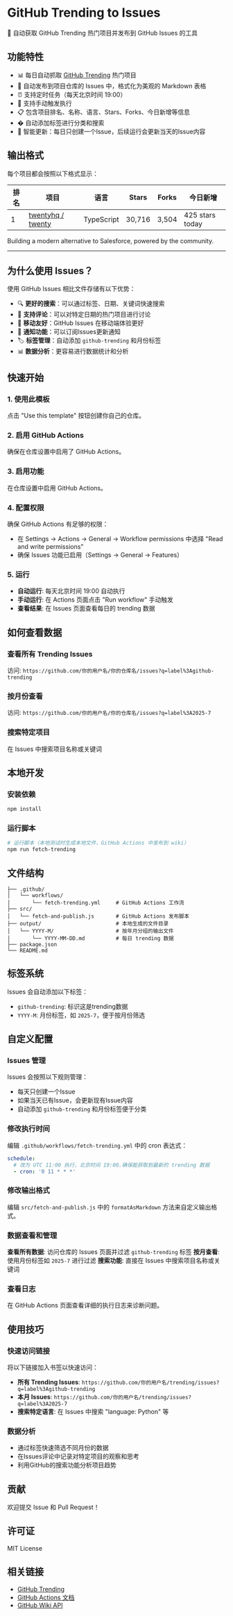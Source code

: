 # GitHub Trending to Issues

🚀 自动获取 GitHub Trending 热门项目并发布到 GitHub Issues 的工具

## 功能特性

- 📊 每日自动抓取 [GitHub Trending](https://github.com/trending) 热门项目
- 📝 自动发布到项目仓库的 Issues 中，格式化为美观的 Markdown 表格
- ⏰ 支持定时任务（每天北京时间 19:00）
- 🔧 支持手动触发执行
- 📋 包含项目排名、名称、语言、Stars、Forks、今日新增等信息
- �️ 自动添加标签进行分类和搜索
- 🔄 智能更新：每日只创建一个Issue，后续运行会更新当天的Issue内容

## 输出格式

每个项目都会按照以下格式显示：

| 排名 | 项目 | 语言 | Stars | Forks | 今日新增 |
|------|------|------|-------|-------|----------|
| 1 | [twentyhq / twenty](https://github.com/twentyhq/twenty) | TypeScript | 30,716 | 3,504 | 425 stars today |

Building a modern alternative to Salesforce, powered by the community.

---

## 为什么使用 Issues？

使用 GitHub Issues 相比文件存储有以下优势：

- 🔍 **更好的搜索**：可以通过标签、日期、关键词快速搜索
- 💬 **支持评论**：可以对特定日期的热门项目进行讨论
- 📱 **移动友好**：GitHub Issues 在移动端体验更好
- 🔔 **通知功能**：可以订阅Issues更新通知
- 🏷️ **标签管理**：自动添加 `github-trending` 和月份标签
- 📊 **数据分析**：更容易进行数据统计和分析

## 快速开始

### 1. 使用此模板

点击 "Use this template" 按钮创建你自己的仓库。

### 2. 启用 GitHub Actions

确保在仓库设置中启用了 GitHub Actions。

### 3. 启用功能

在仓库设置中启用 GitHub Actions。

### 4. 配置权限

确保 GitHub Actions 有足够的权限：
- 在 Settings → Actions → General → Workflow permissions 中选择 "Read and write permissions"
- 确保 Issues 功能已启用（Settings → General → Features）

### 5. 运行

- **自动运行**: 每天北京时间 19:00 自动执行
- **手动运行**: 在 Actions 页面点击 "Run workflow" 手动触发
- **查看结果**: 在 Issues 页面查看每日的 trending 数据

## 如何查看数据

### 查看所有 Trending Issues
访问: `https://github.com/你的用户名/你的仓库名/issues?q=label%3Agithub-trending`

### 按月份查看
访问: `https://github.com/你的用户名/你的仓库名/issues?q=label%3A2025-7`

### 搜索特定项目
在 Issues 中搜索项目名称或关键词

## 本地开发

### 安装依赖

```bash
npm install
```

### 运行脚本

```bash
# 运行脚本（本地测试时生成本地文件，GitHub Actions 中发布到 wiki）
npm run fetch-trending
```


## 文件结构

```
├── .github/
│   └── workflows/
│       └── fetch-trending.yml     # GitHub Actions 工作流
├── src/
│   └── fetch-and-publish.js       # GitHub Actions 发布脚本
├── output/                        # 本地生成的文件目录
│   └── YYYY-M/                    # 按年月分组的输出文件
│       └── YYYY-MM-DD.md          # 每日 trending 数据
├── package.json
└── README.md
```

## 标签系统

Issues 会自动添加以下标签：
- `github-trending`: 标识这是trending数据
- `YYYY-M`: 月份标签，如 `2025-7`，便于按月份筛选

## 自定义配置

### Issues 管理

Issues 会按照以下规则管理：
- 每天只创建一个Issue
- 如果当天已有Issue，会更新现有Issue内容
- 自动添加 `github-trending` 和月份标签便于分类

### 修改执行时间

编辑 `.github/workflows/fetch-trending.yml` 中的 cron 表达式：

```yaml
schedule:
  # 改为 UTC 11:00 执行，北京时间 19:00.确保能获取到最新的 trending 数据
  - cron: '0 11 * * *'
```

### 修改输出格式

编辑 `src/fetch-and-publish.js` 中的 `formatAsMarkdown` 方法来自定义输出格式。

### 数据查看和管理

**查看所有数据**: 访问仓库的 Issues 页面并过滤 `github-trending` 标签
**按月查看**: 使用月份标签如 `2025-7` 进行过滤
**搜索功能**: 直接在 Issues 中搜索项目名称或关键词


### 查看日志

在 GitHub Actions 页面查看详细的执行日志来诊断问题。

## 使用技巧

### 快速访问链接

将以下链接加入书签以快速访问：

- **所有 Trending Issues**: `https://github.com/你的用户名/trending/issues?q=label%3Agithub-trending`
- **本月 Issues**: `https://github.com/你的用户名/trending/issues?q=label%3A2025-7`
- **搜索特定语言**: 在 Issues 中搜索 "language: Python" 等

### 数据分析

- 通过标签快速筛选不同月份的数据
- 在Issues评论中记录对特定项目的观察和思考
- 利用GitHub的搜索功能分析项目趋势

## 贡献

欢迎提交 Issue 和 Pull Request！

## 许可证

MIT License

## 相关链接

- [GitHub Trending](https://github.com/trending)
- [GitHub Actions 文档](https://docs.github.com/en/actions)
- [GitHub Wiki API](https://docs.github.com/en/rest/wikis)
